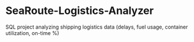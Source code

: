 # SeaRoute-Logistics-Analyzer
SQL project analyzing shipping logistics data (delays, fuel usage, container utilization, on-time %)
